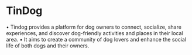 # TinDog
• Tindog provides a platform for dog owners to connect, socialize,
share experiences, and discover dog-friendly activities and places in
their local area.
• It aims to create a community of dog lovers and enhance the social
life of both dogs and their owners.

